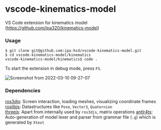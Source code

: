 # vscode-kinematics-model
VS Code extension for kinematics model (https://github.com/ipa320/kinematics-model)

### Usage
```
$ git clone git@github.com:ipa-hsd/vscode-kinematics-model.git
$ cd vscode-kinematics-model/kinematics
vscode-kinematics-model/kinematics$ code .
```
To start the extension in debug mode, press `F5`.

![Screenshot from 2022-03-10 09-27-07](https://user-images.githubusercontent.com/31062848/157628130-10dafe63-51e5-4520-8265-d788e73cee0b.png)

### Dependencies
[ros3djs](https://github.com/RobotWebTools/ros3djs): Screen interaction, loading meshes, visualizing coordinate frames  
[roslibjs](https://github.com/RobotWebTools/roslibjs): Datastructures like `Pose`, `Vector3`, `Quaternion`  
[threejs](https://github.com/mrdoob/three.js/): Apart from internally used by `ros3djs`, matrix operations
[antlr4ts](https://github.com/tunnelvisionlabs/antlr4ts): Auto-generation of model lexer and parser from grammar file (`.g`) which is generated by `Xtext`

